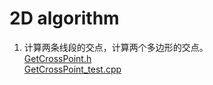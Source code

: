 # 2D algorithm
1. 计算两条线段的交点，计算两个多边形的交点。   
[GetCrossPoint.h](https://github.com/HongfeiXu/CG_SmallAlgo/blob/master/2D/GetCrossPoint.h)  
[GetCrossPoint_test.cpp](https://github.com/HongfeiXu/CG_SmallAlgo/blob/master/2D/GetCrossPoint_test.cpp)  
